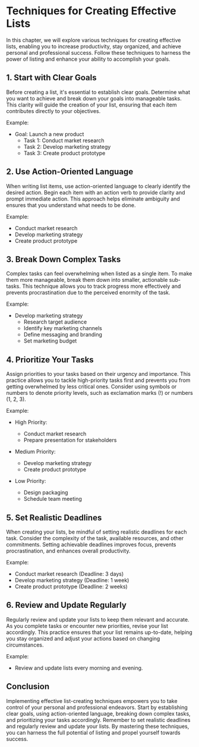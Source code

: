 Techniques for Creating Effective Lists
===================================================

In this chapter, we will explore various techniques for creating effective lists, enabling you to increase productivity, stay organized, and achieve personal and professional success. Follow these techniques to harness the power of listing and enhance your ability to accomplish your goals.

**1. Start with Clear Goals**
-----------------------------

Before creating a list, it's essential to establish clear goals. Determine what you want to achieve and break down your goals into manageable tasks. This clarity will guide the creation of your list, ensuring that each item contributes directly to your objectives.

Example:

* Goal: Launch a new product
  * Task 1: Conduct market research
  * Task 2: Develop marketing strategy
  * Task 3: Create product prototype

**2. Use Action-Oriented Language**
-----------------------------------

When writing list items, use action-oriented language to clearly identify the desired action. Begin each item with an action verb to provide clarity and prompt immediate action. This approach helps eliminate ambiguity and ensures that you understand what needs to be done.

Example:

* Conduct market research
* Develop marketing strategy
* Create product prototype

**3. Break Down Complex Tasks**
-------------------------------

Complex tasks can feel overwhelming when listed as a single item. To make them more manageable, break them down into smaller, actionable sub-tasks. This technique allows you to track progress more effectively and prevents procrastination due to the perceived enormity of the task.

Example:

* Develop marketing strategy
  * Research target audience
  * Identify key marketing channels
  * Define messaging and branding
  * Set marketing budget

**4. Prioritize Your Tasks**
----------------------------

Assign priorities to your tasks based on their urgency and importance. This practice allows you to tackle high-priority tasks first and prevents you from getting overwhelmed by less critical ones. Consider using symbols or numbers to denote priority levels, such as exclamation marks (!) or numbers (1, 2, 3).

Example:

* High Priority:

  * Conduct market research
  * Prepare presentation for stakeholders
* Medium Priority:

  * Develop marketing strategy
  * Create product prototype
* Low Priority:

  * Design packaging
  * Schedule team meeting

**5. Set Realistic Deadlines**
------------------------------

When creating your lists, be mindful of setting realistic deadlines for each task. Consider the complexity of the task, available resources, and other commitments. Setting achievable deadlines improves focus, prevents procrastination, and enhances overall productivity.

Example:

* Conduct market research (Deadline: 3 days)
* Develop marketing strategy (Deadline: 1 week)
* Create product prototype (Deadline: 2 weeks)

**6. Review and Update Regularly**
----------------------------------

Regularly review and update your lists to keep them relevant and accurate. As you complete tasks or encounter new priorities, revise your list accordingly. This practice ensures that your list remains up-to-date, helping you stay organized and adjust your actions based on changing circumstances.

Example:

* Review and update lists every morning and evening.

Conclusion
----------

Implementing effective list-creating techniques empowers you to take control of your personal and professional endeavors. Start by establishing clear goals, using action-oriented language, breaking down complex tasks, and prioritizing your tasks accordingly. Remember to set realistic deadlines and regularly review and update your lists. By mastering these techniques, you can harness the full potential of listing and propel yourself towards success.
